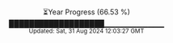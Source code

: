 <p align="center">
⏳Year Progress (66.53 %)<br>
███████████████████▁▁▁▁▁▁▁▁▁▁▁ <br>
<sub>Updated: Sat, 31 Aug 2024 12:03:27 GMT</sub>
</p>

